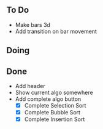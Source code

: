 ## To Do

- Make bars 3d
- Add transition on bar movement

## Doing


## Done

- Add header
- Show current algo somewhere
- Add complete algo button
    * [x] Complete Selection Sort
    * [x] Complete Bubble Sort
    * [x] Complete Insertion Sort
